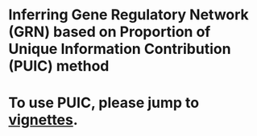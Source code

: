 # Inferring Gene Regulatory Network (GRN) based on Proportion of Unique Information Contribution (PUIC) method
# To use PUIC, please jump to [vignettes](https://hmutpw.github.io/PUIC/index.html).
